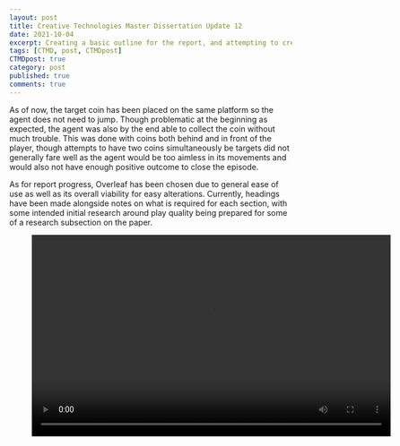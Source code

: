 ```yaml
---
layout: post
title: Creative Technologies Master Dissertation Update 12
date: 2021-10-04
excerpt: Creating a basic outline for the report, and attempting to create a more attemptable task for the agent.
tags: [CTMD, post, CTMDpost]
CTMDpost: true
category: post
published: true
comments: true
---
```

As of now, the target coin has been placed on the same platform so the agent does not need to jump. Though problematic at the beginning as expected, the agent was also by the end able to collect the coin without much trouble. This was done with coins both behind and in front of the player, though attempts to have two coins simultaneously be targets did not generally fare well as the agent would be too aimless in its movements and would also not have enough positive outcome to close the episode.

As for report progress, Overleaf has been chosen due to general ease of use as well as its overall viability for easy alterations. Currently, headings have been made alongside notes on what is required for each section, with some intended initial research around play quality being prepared for some of a research subsection on the paper.

<figure class="video_container">
  <video width="640" height="360" controls="true" allowfullscreen="true">
    <source src="https://zd2horton.github.io/assets/video/u810L1D.mp4" type="video/mp4">
  </video>
</figure>